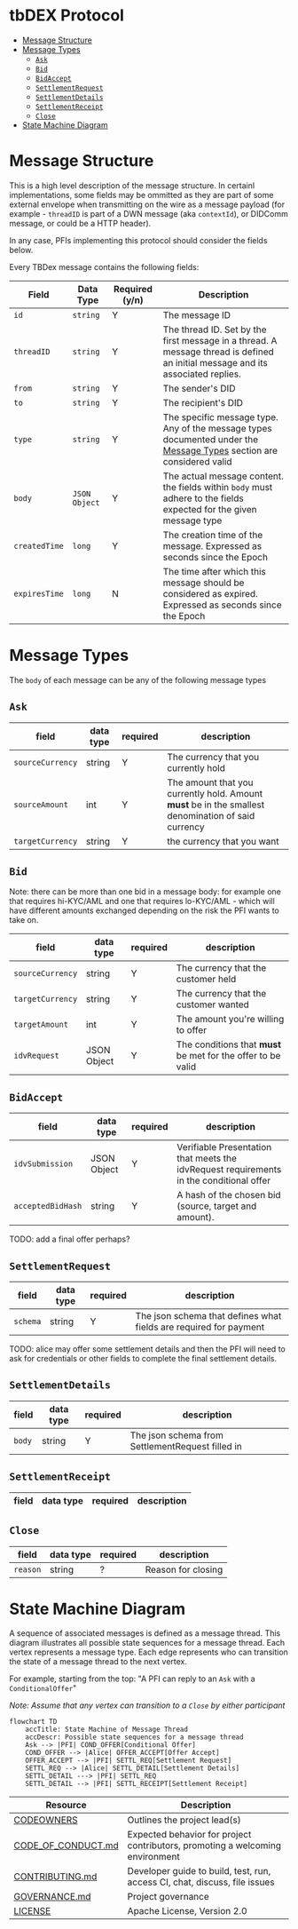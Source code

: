 # tbDEX Protocol <!-- omit in toc -->

- [Message Structure](#message-structure)
- [Message Types](#message-types)
  - [`Ask`](#ask)
  - [`Bid`](#bid)
  - [`BidAccept`](#bidaccept)
  - [`SettlementRequest`](#settlementrequest)
  - [`SettlementDetails`](#settlementdetails)
  - [`SettlementReceipt`](#settlementreceipt)
  - [`Close`](#close)
- [State Machine Diagram](#state-machine-diagram)


# Message Structure

This is a high level description of the message structure. In certainl implementations, some fields may be ommitted as they are part of some external envelope when transmitting on the wire as a message payload (for example - `threadID` is part of a DWN message (aka `contextId`), or DIDComm message, or could be a HTTP header). 

In any case, PFIs implementing this protocol should consider the fields below.

Every TBDex message contains the following fields:

| Field         | Data Type     | Required (y/n) | Description                                                                                                                           |
| ------------- | ------------- | -------------- | ------------------------------------------------------------------------------------------------------------------------------------- |
| `id`          | `string`      | Y              | The message ID                                                                                                                        |
| `threadID`    | `string`      | Y              | The thread ID. Set by the first message in a thread. A message thread is defined an initial message and its associated replies.       |
| `from`        | `string`      | Y              | The sender's DID                                                                                                                      |
| `to`          | `string`      | Y              | The recipient's DID                                                                                                                   |
| `type`        | `string`      | Y              | The specific message type. Any of the message types documented under the [Message Types](#message-types) section are considered valid |
| `body`        | `JSON Object` | Y              | The actual message content. the fields within `body` must adhere to the fields expected for the given message type                    |
| `createdTime` | `long`        | Y              | The creation time of the message. Expressed as seconds since the Epoch                                                                |
| `expiresTime` | `long`        | N              | The time after which this message should be considered as expired. Expressed as seconds since the Epoch                               |

# Message Types

The `body` of each message can be any of the following message types

## `Ask`

| field            | data type | required | description                                                                                          |
| ---------------- | --------- | -------- | ---------------------------------------------------------------------------------------------------- |
| `sourceCurrency` | string    | Y        | The currency that you currently hold                                                                 |
| `sourceAmount`   | int       | Y        | The amount that you currently hold. Amount **must** be in the smallest denomination of said currency |
| `targetCurrency` | string    | Y        | the currency that you want                                                                           |

## `Bid`

Note: there can be more than one bid in a message body: for example one that requires hi-KYC/AML and one that requires lo-KYC/AML - which will have different amounts exchanged depending on the risk the PFI wants to take on.

| field            | data type   | required | description                                                   |
| ---------------- | ----------- | -------- | ------------------------------------------------------------- |
| `sourceCurrency` | string      | Y        | The currency that the customer held                           |
| `targetCurrency` | string      | Y        | The currency that the customer wanted                         |
| `targetAmount`   | int         | Y        | The amount you're willing to offer                            |
| `idvRequest`     | JSON Object | Y        | The conditions that **must** be met for the offer to be valid |

## `BidAccept`

| field             | data type   | required | description                                                                             |
| ----------------- | ----------- | -------- | --------------------------------------------------------------------------------------- |
| `idvSubmission`   | JSON Object | Y        | Verifiable Presentation that meets the idvRequest requirements in the conditional offer |
| `acceptedBidHash` | string      | Y        | A hash of the chosen bid (source, target and amount).                                   |


TODO: add a final offer perhaps?

## `SettlementRequest`

| field    | data type | required | description                                                       |
| -------- | --------- | -------- | ----------------------------------------------------------------- |
| `schema` | string    | Y        | The json schema that defines what fields are required for payment |

TODO: alice may offer some settlement details and then the PFI will need to ask for credentials or other fields to complete the final settlement details.

## `SettlementDetails`

| field  | data type | required | description                                      |
| ------ | --------- | -------- | ------------------------------------------------ |
| `body` | string    | Y        | The json schema from SettlementRequest filled in |

## `SettlementReceipt`

| field | data type | required | description |
| ----- | --------- | -------- | ----------- |

## `Close`

| field    | data type | required | description        |
| -------- | --------- | -------- | ------------------ |
| `reason` | string    | ?        | Reason for closing |

# State Machine Diagram

A sequence of associated messages is defined as a message thread. This diagram illustrates all possible state sequences for a message thread.
Each vertex represents a message type. Each edge represents who can transition the state of a message thread to the next vertex.

For example, starting from the top: "A PFI can reply to an `Ask` with a `ConditionalOffer`"

_Note: Assume that any vertex can transition to a `Close` by either participant_

```mermaid
flowchart TD
    accTitle: State Machine of Message Thread
    accDescr: Possible state sequences for a message thread
    Ask --> |PFI| COND_OFFER[Conditional Offer]
    COND_OFFER --> |Alice| OFFER_ACCEPT[Offer Accept]
    OFFER_ACCEPT --> |PFI| SETTL_REQ[Settlement Request]
    SETTL_REQ --> |Alice| SETTL_DETAIL[Settlement Details]
    SETTL_DETAIL ---> |PFI| SETTL_REQ
    SETTL_DETAIL --> |PFI| SETTL_RECEIPT[Settlement Receipt]
```


| Resource                                                                                         | Description                                                                   |
| ------------------------------------------------------------------------------------------------ | ----------------------------------------------------------------------------- |
| [CODEOWNERS](https://github.com/TBD54566975/tbdex-protocol/blob/main/CODEOWNERS)                 | Outlines the project lead(s)                                                  |
| [CODE_OF_CONDUCT.md](https://github.com/TBD54566975/tbdex-protocol/blob/main/CODE_OF_CONDUCT.md) | Expected behavior for project contributors, promoting a welcoming environment |
| [CONTRIBUTING.md](https://github.com/TBD54566975/tbdex-protocol/blob/main/CONTRIBUTING.md)       | Developer guide to build, test, run, access CI, chat, discuss, file issues    |
| [GOVERNANCE.md](https://github.com/TBD54566975/tbdex-protocol/blob/main/GOVERNANCE.md)           | Project governance                                                            |
| [LICENSE](https://github.com/TBD54566975/tbdex-protocol/blob/main/LICENSE)                       | Apache License, Version 2.0                                                   |
